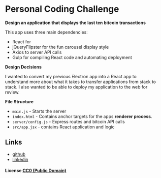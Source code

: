 # Personal Coding Challenge

**Design an application that displays the last ten bitcoin transactions**

This app uses three main dependencies:
 - React for
 - jQueryFlipster for the fun carousel display style
 - Axios to server API calls
 - Gulp for compiling React code and automating deployment

**Design Decisions**

I wanted to convert my previous Electron app into a React app to understand
more about what it takes to transfer applications from stack to stack.  I also
wanted to be able to deploy my application to the web for review.

**File Structure**
- `main.js` - Starts the server
- `index.html` - Contains anchor targets for the apps **renderer process**.
- `server/config.js` - Express routes and bitcoin API calls
- `src/app.jsx` - contains React application and logic

## Links

- [github](https://github.com/ProductivePerson)
- [linkedin](https://www.linkedin.com/)

#### License [CC0 (Public Domain)](LICENSE.md)
